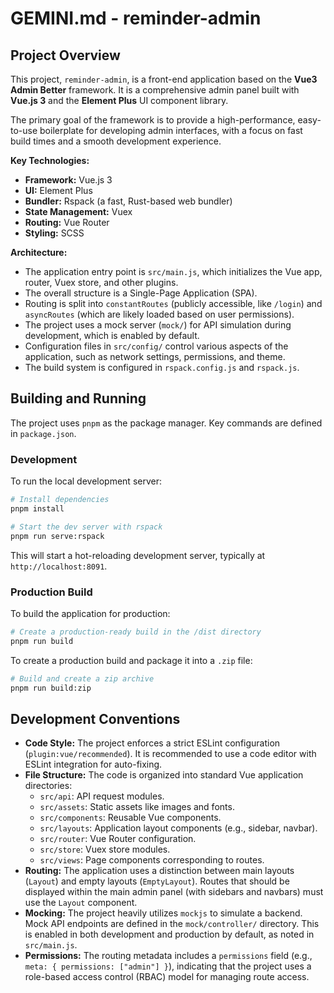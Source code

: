 # GEMINI.md - reminder-admin

## Project Overview

This project, `reminder-admin`, is a front-end application based on the **Vue3 Admin Better** framework. It is a comprehensive admin panel built with **Vue.js 3** and the **Element Plus** UI component library.

The primary goal of the framework is to provide a high-performance, easy-to-use boilerplate for developing admin interfaces, with a focus on fast build times and a smooth development experience.

**Key Technologies:**

*   **Framework:** Vue.js 3
*   **UI:** Element Plus
*   **Bundler:** Rspack (a fast, Rust-based web bundler)
*   **State Management:** Vuex
*   **Routing:** Vue Router
*   **Styling:** SCSS

**Architecture:**

*   The application entry point is `src/main.js`, which initializes the Vue app, router, Vuex store, and other plugins.
*   The overall structure is a Single-Page Application (SPA).
*   Routing is split into `constantRoutes` (publicly accessible, like `/login`) and `asyncRoutes` (which are likely loaded based on user permissions).
*   The project uses a mock server (`mock/`) for API simulation during development, which is enabled by default.
*   Configuration files in `src/config/` control various aspects of the application, such as network settings, permissions, and theme.
*   The build system is configured in `rspack.config.js` and `rspack.js`.

## Building and Running

The project uses `pnpm` as the package manager. Key commands are defined in `package.json`.

### Development

To run the local development server:

```bash
# Install dependencies
pnpm install

# Start the dev server with rspack
pnpm run serve:rspack
```

This will start a hot-reloading development server, typically at `http://localhost:8091`.

### Production Build

To build the application for production:

```bash
# Create a production-ready build in the /dist directory
pnpm run build
```

To create a production build and package it into a `.zip` file:

```bash
# Build and create a zip archive
pnpm run build:zip
```

## Development Conventions

*   **Code Style:** The project enforces a strict ESLint configuration (`plugin:vue/recommended`). It is recommended to use a code editor with ESLint integration for auto-fixing.
*   **File Structure:** The code is organized into standard Vue application directories:
    *   `src/api`: API request modules.
    *   `src/assets`: Static assets like images and fonts.
    *   `src/components`: Reusable Vue components.
    *   `src/layouts`: Application layout components (e.g., sidebar, navbar).
    *   `src/router`: Vue Router configuration.
    *   `src/store`: Vuex store modules.
    *   `src/views`: Page components corresponding to routes.
*   **Routing:** The application uses a distinction between main layouts (`Layout`) and empty layouts (`EmptyLayout`). Routes that should be displayed within the main admin panel (with sidebars and navbars) must use the `Layout` component.
*   **Mocking:** The project heavily utilizes `mockjs` to simulate a backend. Mock API endpoints are defined in the `mock/controller/` directory. This is enabled in both development and production by default, as noted in `src/main.js`.
*   **Permissions:** The routing metadata includes a `permissions` field (e.g., `meta: { permissions: ["admin"] }`), indicating that the project uses a role-based access control (RBAC) model for managing route access.

